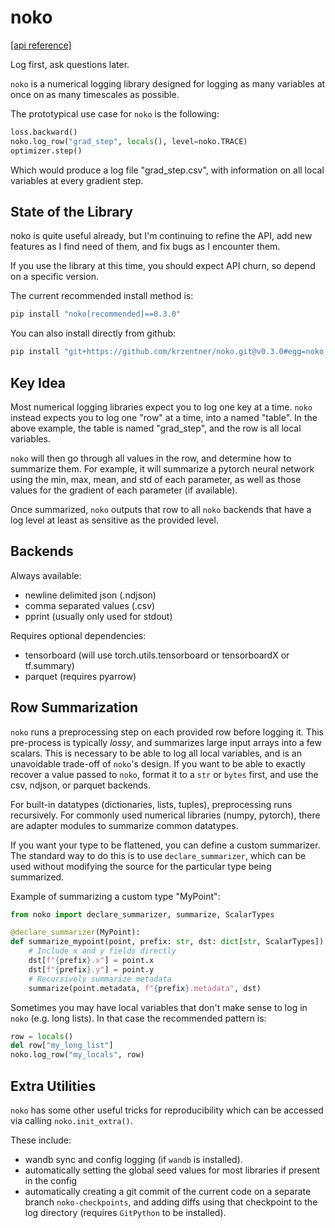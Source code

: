 # noko

[\[api reference\]](https://krzentner.github.io/noko/)

Log first, ask questions later.

`noko` is a numerical logging library designed for logging as many variables at once on as many timescales as possible.

The prototypical use case for `noko` is the following:

```python
loss.backward()
noko.log_row("grad_step", locals(), level=noko.TRACE)
optimizer.step()
```

Which would produce a log file "grad_step.csv", with information on all local variables at every gradient step.

## State of the Library

noko is quite useful already, but I'm continuing to refine the API, add new features as I find need of them, and fix bugs as I encounter them.

If you use the library at this time, you should expect API churn,
so depend on a specific version.

The current recommended install method is:

```sh
pip install "noko[recommended]==0.3.0"
```

You can also install directly from github:
```sh
pip install "git+https://github.com/krzentner/noko.git@v0.3.0#egg=noko[recommended]"
```


## Key Idea

Most numerical logging libraries expect you to log one key at a time.
`noko` instead expects you to log one "row" at a time, into a named "table". In the above example, the table is named "grad_step", and the row is all local variables.

`noko` will then go through all values in the row, and determine how to summarize them.
For example, it will summarize a pytorch neural network using the min, max, mean, and std of each parameter, as well as those values for the gradient of each parameter (if available).

Once summarized, `noko` outputs that row to all `noko` backends that have a log level at least as sensitive as the provided level.

## Backends

Always available:
  - newline delimited json (.ndjson)
  - comma separated values (.csv)
  - pprint (usually only used for stdout)

Requires optional dependencies:
  - tensorboard (will use torch.utils.tensorboard or tensorboardX or tf.summary)
  - parquet (requires pyarrow)

## Row Summarization

`noko` runs a preprocessing step on each provided row before logging it.
This pre-process is typically *lossy*, and summarizes large input arrays into a few scalars.
This is necessary to be able to log all local variables, and is an unavoidable trade-off of `noko`'s design.
If you want to be able to exactly recover a value passed to `noko`, format it to a `str` or `bytes` first, and use the csv, ndjson, or parquet backends.

For built-in datatypes (dictionaries, lists, tuples), preprocessing runs recursively.
For commonly used numerical libraries (numpy, pytorch), there are adapter modules to summarize common datatypes.

If you want your type to be flattened, you can define a custom summarizer. The standard way to do this is to use `declare_summarizer`, which can be used without modifying the source for the particular type being summarized.

Example of summarizing a custom type "MyPoint":

```python
from noko import declare_summarizer, summarize, ScalarTypes

@declare_summarizer(MyPoint):
def summarize_mypoint(point, prefix: str, dst: dict[str, ScalarTypes]):
    # Include x and y fields directly
    dst[f"{prefix}.x"] = point.x
    dst[f"{prefix}.y"] = point.y
    # Recursively summarize metadata
    summarize(point.metadata, f"{prefix}.metadata", dst)
```

Sometimes you may have local variables that don't make sense to log in `noko` (e.g. long lists).
In that case the recommended pattern is:

```python
row = locals()
del row["my_long_list"]
noko.log_row("my_locals", row)
```

## Extra Utilities

`noko` has some other useful tricks for reproducibility which can be accessed via calling `noko.init_extra()`.

These include:
  - wandb sync and config logging (if `wandb` is installed).
  - automatically setting the global seed values for most
    libraries if present in the config
  - automatically creating a git commit of the current code on
    a separate branch `noko-checkpoints`, and adding diffs
    using that checkpoint to the log directory (requires `GitPython` to be installed).

